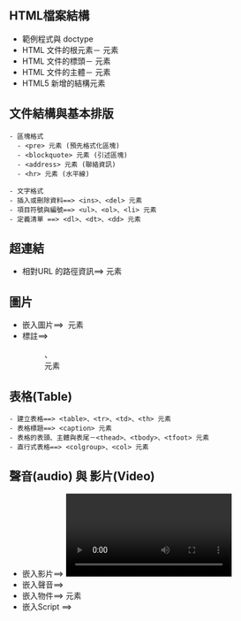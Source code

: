 

## HTML檔案結構
- 範例程式與 doctype
- HTML 文件的根元素－<html> 元素 
- HTML 文件的標頭－<head> 元素 
- HTML 文件的主體－<body> 元素
- HTML5 新增的結構元素 

## 文件結構與基本排版
```
- 區塊格式
  - <pre> 元素 (預先格式化區塊)
  - <blockquote> 元素 (引述區塊)
  - <address> 元素 (聯絡資訊)
  - <hr> 元素 (水平線)

- 文字格式
- 插入或刪除資料==> <ins>、<del> 元素
- 項目符號與編號==> <ul>、<ol>、<li> 元素
- 定義清單 ==> <dl>、<dt>、<dd> 元素
```


## 超連結

- 相對URL 的路徑資訊==> <base> 元素

## 圖片

- 嵌入圖片==> <img> 元素
- 標註==> <figure>、<figcaption> 元素

## 表格(Table)

```
- 建立表格==> <table>、<tr>、<td>、<th> 元素
- 表格標題==> <caption> 元素
- 表格的表頭、主體與表尾－<thead>、<tbody>、<tfoot> 元素
- 直行式表格==> <colgroup>、<col> 元素
```


## 聲音(audio) 與 影片(Video)


- 嵌入影片==> <video> 元素
- 嵌入聲音==> <audio> 元素
- 嵌入物件==> <object> 元素
- 嵌入Script ==> <script>、<noscript> 元素
- 嵌入浮動框架 ==> <iframe> 元素
- 內嵌youtube影片


## 表單(FORM)

- 建立表單 ==> <form>、<input> 元素
- 按鈕 ==> <button> 元素
- 標籤 ==> <label> 元素
- 群組標籤 ==> <optgroup> 元素
- 將表單欄位框起來 ==> <fieldset>、<legend> 元素

## 其他HTML 戰技

- 網頁自動導向



